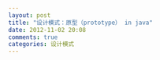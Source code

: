 ```yaml
---
layout: post
title: "设计模式：原型（prototype） in java"
date: 2012-11-02 20:08
comments: true
categories: 设计模式
---
```

